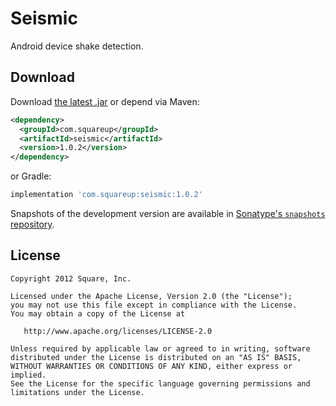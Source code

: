 Seismic
=======

Android device shake detection.



Download
--------

Download [the latest .jar][dl] or depend via Maven:
```xml
<dependency>
  <groupId>com.squareup</groupId>
  <artifactId>seismic</artifactId>
  <version>1.0.2</version>
</dependency>
```
or Gradle:
```groovy
implementation 'com.squareup:seismic:1.0.2'
```

Snapshots of the development version are available in [Sonatype's `snapshots` repository][snap].



License
-------

    Copyright 2012 Square, Inc.

    Licensed under the Apache License, Version 2.0 (the "License");
    you may not use this file except in compliance with the License.
    You may obtain a copy of the License at

       http://www.apache.org/licenses/LICENSE-2.0

    Unless required by applicable law or agreed to in writing, software
    distributed under the License is distributed on an "AS IS" BASIS,
    WITHOUT WARRANTIES OR CONDITIONS OF ANY KIND, either express or implied.
    See the License for the specific language governing permissions and
    limitations under the License.



 [dl]: https://search.maven.org/remote_content?g=com.squareup&a=seismic&v=LATEST
 [snap]: https://oss.sonatype.org/content/repositories/snapshots/
